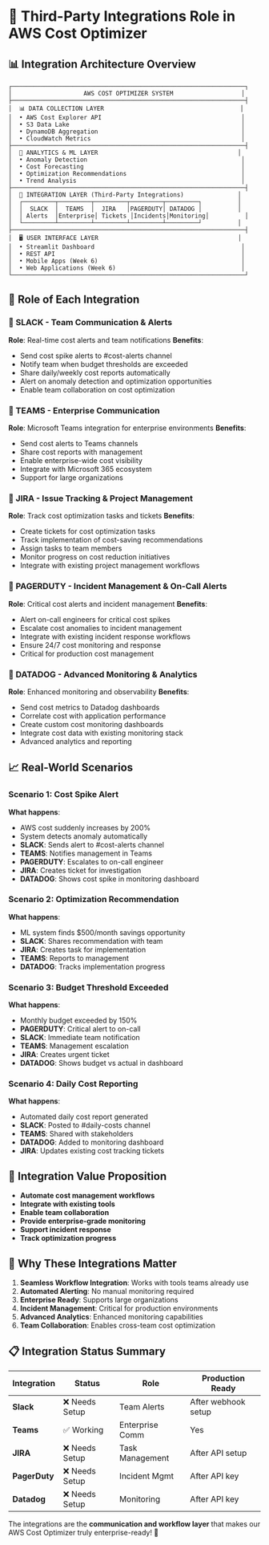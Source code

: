 # 🎯 Third-Party Integrations Role in AWS Cost Optimizer

## 📊 Integration Architecture Overview

```
┌─────────────────────────────────────────────────────────────────┐
│                    AWS COST OPTIMIZER SYSTEM                   │
├─────────────────────────────────────────────────────────────────┤
│  📊 DATA COLLECTION LAYER                                      │
│  • AWS Cost Explorer API                                       │
│  • S3 Data Lake                                                │
│  • DynamoDB Aggregation                                        │
│  • CloudWatch Metrics                                          │
├─────────────────────────────────────────────────────────────────┤
│  🧠 ANALYTICS & ML LAYER                                       │
│  • Anomaly Detection                                           │
│  • Cost Forecasting                                            │
│  • Optimization Recommendations                                │
│  • Trend Analysis                                              │
├─────────────────────────────────────────────────────────────────┤
│  🔗 INTEGRATION LAYER (Third-Party Integrations)               │
│  ┌─────────┬─────────┬─────────┬─────────┬─────────┐          │
│  │  SLACK  │  TEAMS  │  JIRA   │PAGERDUTY│ DATADOG │          │
│  │ Alerts  │Enterprise│ Tickets │Incidents│Monitoring│          │
│  └─────────┴─────────┴─────────┴─────────┴─────────┘          │
├─────────────────────────────────────────────────────────────────┤
│  🖥️ USER INTERFACE LAYER                                       │
│  • Streamlit Dashboard                                         │
│  • REST API                                                    │
│  • Mobile Apps (Week 6)                                        │
│  • Web Applications (Week 6)                                   │
└─────────────────────────────────────────────────────────────────┘
```

## 🎯 Role of Each Integration

### 🔴 SLACK - Team Communication & Alerts
**Role**: Real-time cost alerts and team notifications
**Benefits**:
- Send cost spike alerts to #cost-alerts channel
- Notify team when budget thresholds are exceeded
- Share daily/weekly cost reports automatically
- Alert on anomaly detection and optimization opportunities
- Enable team collaboration on cost optimization

### 🔴 TEAMS - Enterprise Communication
**Role**: Microsoft Teams integration for enterprise environments
**Benefits**:
- Send cost alerts to Teams channels
- Share cost reports with management
- Enable enterprise-wide cost visibility
- Integrate with Microsoft 365 ecosystem
- Support for large organizations

### 🔴 JIRA - Issue Tracking & Project Management
**Role**: Track cost optimization tasks and tickets
**Benefits**:
- Create tickets for cost optimization tasks
- Track implementation of cost-saving recommendations
- Assign tasks to team members
- Monitor progress on cost reduction initiatives
- Integrate with existing project management workflows

### 🔴 PAGERDUTY - Incident Management & On-Call Alerts
**Role**: Critical cost alerts and incident management
**Benefits**:
- Alert on-call engineers for critical cost spikes
- Escalate cost anomalies to incident management
- Integrate with existing incident response workflows
- Ensure 24/7 cost monitoring and response
- Critical for production cost management

### 🔴 DATADOG - Advanced Monitoring & Analytics
**Role**: Enhanced monitoring and observability
**Benefits**:
- Send cost metrics to Datadog dashboards
- Correlate cost with application performance
- Create custom cost monitoring dashboards
- Integrate cost data with existing monitoring stack
- Advanced analytics and reporting

## 📈 Real-World Scenarios

### Scenario 1: Cost Spike Alert
**What happens**:
- AWS cost suddenly increases by 200%
- System detects anomaly automatically
- **SLACK**: Sends alert to #cost-alerts channel
- **TEAMS**: Notifies management in Teams
- **PAGERDUTY**: Escalates to on-call engineer
- **JIRA**: Creates ticket for investigation
- **DATADOG**: Shows cost spike in monitoring dashboard

### Scenario 2: Optimization Recommendation
**What happens**:
- ML system finds $500/month savings opportunity
- **SLACK**: Shares recommendation with team
- **JIRA**: Creates task for implementation
- **TEAMS**: Reports to management
- **DATADOG**: Tracks implementation progress

### Scenario 3: Budget Threshold Exceeded
**What happens**:
- Monthly budget exceeded by 150%
- **PAGERDUTY**: Critical alert to on-call
- **SLACK**: Immediate team notification
- **TEAMS**: Management escalation
- **JIRA**: Creates urgent ticket
- **DATADOG**: Shows budget vs actual in dashboard

### Scenario 4: Daily Cost Reporting
**What happens**:
- Automated daily cost report generated
- **SLACK**: Posted to #daily-costs channel
- **TEAMS**: Shared with stakeholders
- **DATADOG**: Added to monitoring dashboard
- **JIRA**: Updates existing cost tracking tickets

## 🎯 Integration Value Proposition

- **Automate cost management workflows**
- **Integrate with existing tools**
- **Enable team collaboration**
- **Provide enterprise-grade monitoring**
- **Support incident response**
- **Track optimization progress**

## 🚀 Why These Integrations Matter

1. **Seamless Workflow Integration**: Works with tools teams already use
2. **Automated Alerting**: No manual monitoring required
3. **Enterprise Ready**: Supports large organizations
4. **Incident Management**: Critical for production environments
5. **Advanced Analytics**: Enhanced monitoring capabilities
6. **Team Collaboration**: Enables cross-team cost optimization

## 📋 Integration Status Summary

| Integration | Status | Role | Production Ready |
|-------------|--------|------|------------------|
| **Slack** | ❌ Needs Setup | Team Alerts | After webhook setup |
| **Teams** | ✅ Working | Enterprise Comm | Yes |
| **JIRA** | ❌ Needs Setup | Task Management | After API setup |
| **PagerDuty** | ❌ Needs Setup | Incident Mgmt | After API key |
| **Datadog** | ❌ Needs Setup | Monitoring | After API key |

The integrations are the **communication and workflow layer** that makes our AWS Cost Optimizer truly enterprise-ready! 🎉
